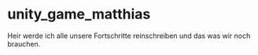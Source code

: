 # unity_game_matthias
Heir werde ich alle unsere Fortschritte reinschreiben und das was wir noch brauchen.
